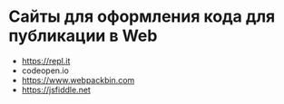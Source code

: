 # Сайты для оформления кода для публикации в Web

* https://repl.it
* codeopen.io
* https://www.webpackbin.com
* https://jsfiddle.net
